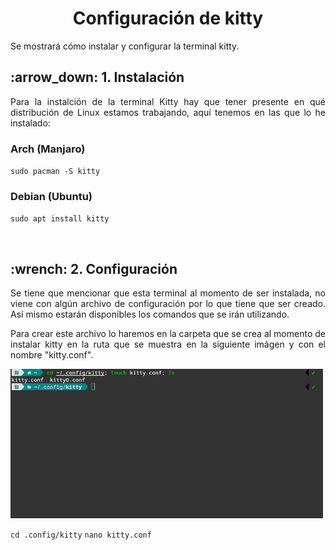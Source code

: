 <h1 align="center">Configuración de kitty</h1>
<p align="justify">Se mostrará cómo instalar y configurar la terminal kitty.</p>

<h2>:arrow_down: 1. Instalación</h2>
<p align="justify">Para la instalción de la terminal Kitty hay que tener presente en qué distribución de Linux estamos trabajando, aquí tenemos en las que lo he instalado:</p>

### Arch (Manjaro)
`sudo pacman -S kitty`

### Debian (Ubuntu)
`sudo apt install kitty`

<br>
<h2>:wrench: 2. Configuración</h2>
<p align="justify">Se tiene que mencionar que esta terminal al momento de ser instalada, no viene con algún archivo de configuración por lo que tiene que ser creado. Así mismo estarán disponibles los comandos que se irán utilizando.</p>
<p align="justify">Para crear este archivo lo haremos en la carpeta que se crea al momento de instalar kitty en la ruta que se muestra en la siguiente imágen y con el nombre "kitty.conf".</p>
<img src="img/creacionDeConf.png" alt="Creación de archivo kitty.conf" width=500>

`cd .config/kitty`
`nano kitty.conf`
